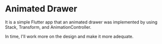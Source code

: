 # Animated Drawer

It is a simple Flutter app that an animated drawer was implemented by using Stack, Transform, and AnimationController.

In time, I'll work more on the design and make it more adequate.